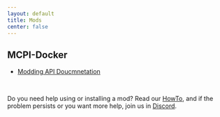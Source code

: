 ```yaml
---
layout: default
title: Mods
center: false
---
```


## MCPI-Docker
- [Modding API Doucmnetation](https://gitea.thebrokenrail.com/TheBrokenRail/minecraft-pi-docker/src/branch/master/MODDING.md)

<br />

Do you need help using or installing a mod? Read our [HowTo](./howto/mods.html), and if the problem persists or you want more help, join us in [Discord](./discord.html).
